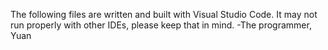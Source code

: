 The following files are written and built with Visual Studio Code. 
   It may not run properly with other IDEs, please keep that in mind. 
                                   -The programmer, Yuan 
